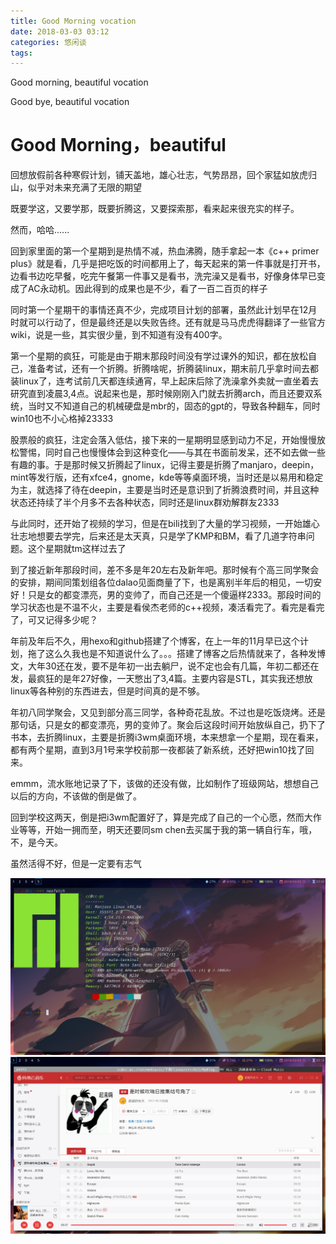 ```yaml
---
title: Good Morning vocation
date: 2018-03-03 03:12
categories: 悠闲谈
tags: 
---
```


Good morning, beautiful vocation

Good bye, beautiful vocation

# <!-- more -->

# Good Morning，beautiful

回想放假前各种寒假计划，铺天盖地，雄心壮志，气势昂昂，回个家猛如放虎归山，似乎对未来充满了无限的期望

既要学这，又要学那，既要折腾这，又要探索那，看来起来很充实的样子。

然而，哈哈......

回到家里面的第一个星期到是热情不减，热血沸腾，随手拿起一本《c++ primer plus》就是看，几乎是把吃饭的时间都用上了，每天起来的第一件事就是打开书，边看书边吃早餐，吃完午餐第一件事又是看书，洗完澡又是看书，好像身体早已变成了AC永动机。因此得到的成果也是不少，看了一百二百页的样子

同时第一个星期干的事情还真不少，完成项目计划的部署，虽然此计划早在12月时就可以行动了，但是最终还是以失败告终。还有就是马马虎虎得翻译了一些官方wiki，说是一些，其实很少量，到不知道有没有400字。

第一个星期的疯狂，可能是由于期末那段时间没有学过课外的知识，都在放松自己，准备考试，还有一个折腾。折腾啥呢，折腾装linux，期末前几乎拿时间去都装linux了，连考试前几天都连续通宵，早上起床后除了洗澡拿外卖就一直坐着去研究直到凌晨3,4点。说起来也是，那时候刚刚入门就去折腾arch，而且还要双系统，当时又不知道自己的机械硬盘是mbr的，固态的gpt的，导致各种翻车，同时win10也不小心格掉23333

股票般的疯狂，注定会落入低估，接下来的一星期明显感到动力不足，开始慢慢放松警惕，同时自己也慢慢体会到这种变化——与其在书面前发呆，还不如去做一些有趣的事。于是那时候又折腾起了linux，记得主要是折腾了manjaro，deepin，mint等发行版，还有xfce4，gnome，kde等等桌面环境，当时还是以易用和稳定为主，就选择了待在deepin，主要是当时还是意识到了折腾浪费时间，并且这种状态还持续了半个月多不去各种状态，同时还是linux群劝解群友2333

与此同时，还开始了视频的学习，但是在bili找到了大量的学习视频，一开始雄心壮志地想要去学完，后来还是太天真，只是学了KMP和BM，看了几道字符串问题。这个星期就tm这样过去了

到了接近新年那段时间，差不多是年20左右及新年吧。那时候有个高三同学聚会的安排，期间同策划组各位dalao见面商量了下，也是离别半年后的相见，一切安好！只是女的都变漂亮，男的变帅了，而自己还是一个傻逼样2333。那段时间的学习状态也是不温不火，主要是看侯杰老师的c++视频，凑活看完了。看完是看完了，可又记得多少呢？

年前及年后不久，用hexo和github搭建了个博客，在上一年的11月早已这个计划，拖了这么久我也是不知道说什么了。。。搭建了博客之后热情就来了，各种发博文，大年30还在发，要不是年初一出去躺尸，说不定也会有几篇，年初二都还在发，最疯狂的是年27好像，一天憋出了3,4篇。主要内容是STL，其实我还想放linux等各种别的东西进去，但是时间真的是不够。

年初八同学聚会，又见到部分高三同学，各种奇花乱放。不过也是吃饭烧烤。还是那句话，只是女的都变漂亮，男的变帅了。聚会后这段时间开始放纵自己，扔下了书本，去折腾linux，主要是折腾i3wm桌面环境，本来想拿一个星期，现在看来，都有两个星期，直到3月1号来学校前那一夜都装了新系统，还好把win10找了回来。

emmm，流水账地记录了下，该做的还没有做，比如制作了班级网站，想想自己以后的方向，不该做的倒是做了。

回到学校这两天，倒是把i3wm配置好了，算是完成了自己的一个心愿，然而大作业等等，开始一拥而至，明天还要同sm chen去买属于我的第一辆自行车，哦，不，是今天。

虽然活得不好，但是一定要有志气

<img src="https://raw.githubusercontent.com/GreenHatHG/blog_image/master/2018-03-03%2003-00-36%E5%B1%8F%E5%B9%95%E6%88%AA%E5%9B%BE.png">

<img src="https://raw.githubusercontent.com/GreenHatHG/blog_image/master/2018-03-03%2003-16-44%E5%B1%8F%E5%B9%95%E6%88%AA%E5%9B%BE.png">
